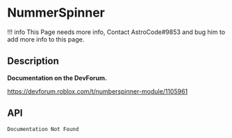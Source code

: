 # NummerSpinner

!!! info
    This Page needs more info, Contact AstroCode#9853 and bug him to add more info to this page.

## Description

**Documentation on the DevForum.**

https://devforum.roblox.com/t/numberspinner-module/1105961

## API

    Documentation Not Found
